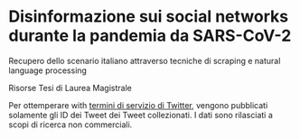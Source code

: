 # Disinformazione sui social networks durante la pandemia da SARS-CoV-2
Recupero dello scenario italiano attraverso tecniche di scraping e natural language processing

Risorse Tesi di Laurea Magistrale

Per ottemperare with [termini di servizio di Twitter](https://developer.twitter.com/en/developer-terms/agreement-and-policy), vengono pubblicati solamente gli ID dei Tweet dei Tweet collezionati. I dati sono rilasciati a scopi di ricerca non commerciali.
